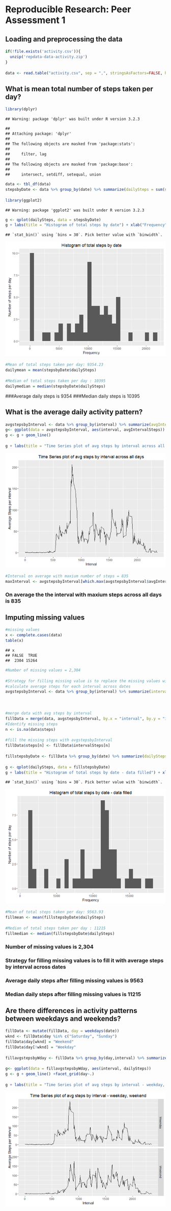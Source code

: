# Reproducible Research: Peer Assessment 1


## Loading and preprocessing the data

```r
if(!file.exists('activity.csv')){
  unzip('repdata-data-activity.zip')
}

data <- read.table("activity.csv", sep = ",", stringsAsFactors=FALSE, header = TRUE, colClasses = c("numeric", "Date", "numeric"))
```

## What is mean total number of steps taken per day?

```r
library(dplyr)
```

```
## Warning: package 'dplyr' was built under R version 3.2.3
```

```
## 
## Attaching package: 'dplyr'
## 
## The following objects are masked from 'package:stats':
## 
##     filter, lag
## 
## The following objects are masked from 'package:base':
## 
##     intersect, setdiff, setequal, union
```

```r
data <- tbl_df(data)
stepsbyDate <- data %>% group_by(date) %>% summarize(dailySteps = sum(steps, na.rm = T))

library(ggplot2)
```

```
## Warning: package 'ggplot2' was built under R version 3.2.3
```

```r
g <- qplot(dailySteps, data = stepsbyDate)
g + labs(title = "Histogram of total steps by date") + xlab("Frequency") + ylab("Number of steps per day")
```

```
## `stat_bin()` using `bins = 30`. Pick better value with `binwidth`.
```

![](PA1_template_files/figure-html/unnamed-chunk-2-1.png) 

```r
#Mean of total steps taken per day: 9354.23
dailymean = mean(stepsbyDate$dailySteps)

#Median of total steps taken per day : 10395
dailymedian = median(stepsbyDate$dailySteps)
```
###Average daily steps is 9354
###Median daily steps is 10395

## What is the average daily activity pattern?

```r
avgstepsbyInterval <- data %>% group_by(interval) %>% summarize(avgIntervalSteps = mean(steps, na.rm = T))
g<- ggplot(data = avgstepsbyInterval, aes(interval, avgIntervalSteps))
g <- g + geom_line()

g + labs(title = "Time Series plot of avg steps by interval across all days") + xlab("Interval") + ylab("Average Steps per interval")
```

![](PA1_template_files/figure-html/unnamed-chunk-3-1.png) 

```r
#Interval on average with maxium number of steps = 835
maxInterval <- avgstepsbyInterval[which.max(avgstepsbyInterval$avgIntervalSteps), "interval"]
```
### On average the the interval with maxium steps across all days is 835

## Imputing missing values

```r
#missing values
x <- complete.cases(data)
table(x)
```

```
## x
## FALSE  TRUE 
##  2304 15264
```

```r
#Number of missing values = 2,304

#Strategy for filling missing value is to replace the missing values with the average steps for that interval
#calculate average steps for each interval across dates
avgstepsbyInterval <- data %>% group_by(interval) %>% summarize(intervalSteps = mean(steps, na.rm = T))



#merge data with avg steps by interval
fillData = merge(data, avgstepsbyInterval, by.x = "interval", by.y = "interval")
#Identify missing steps
n <- is.na(data$steps)

#fill the missing steps with avgstepsbyInterval
fillData$steps[n] <- fillData$intervalSteps[n]

fillstepsbyDate <- fillData %>% group_by(date) %>% summarize(dailySteps = sum(steps, na.rm = T))

g <- qplot(dailySteps, data = fillstepsbyDate)
g + labs(title = "Histogram of total steps by date - data filled") + xlab("Frequency") + ylab("Number of steps per day")
```

```
## `stat_bin()` using `bins = 30`. Pick better value with `binwidth`.
```

![](PA1_template_files/figure-html/unnamed-chunk-4-1.png) 

```r
#Mean of total steps taken per day: 9563.93
fillmean <- mean(fillstepsbyDate$dailySteps)

#Median of total steps taken per day : 11215
fillmedian <- median(fillstepsbyDate$dailySteps)
```

### Number of missing values is 2,304
### Strategy for filling missing values is to fill it with average steps by interval across dates
### Average daily steps after filling missing values is 9563
### Median daily steps after filling missing values is 11215

## Are there differences in activity patterns between weekdays and weekends?

```r
fillData <- mutate(fillData, day = weekdays(date))
wknd <- fillData$day %in% c("Saturday", "Sunday")
fillData$day[wknd] = "Weekend"
fillData$day[!wknd] = "Weekday"

fillavgstepsbyWday <- fillData %>% group_by(day,interval) %>% summarize(dailySteps = mean(steps, na.rm = T))

g<- ggplot(data = fillavgstepsbyWday, aes(interval, dailySteps))
g <- g + geom_line() +facet_grid(day~.)

g + labs(title = "Time Series plot of avg steps by interval - weekday, weekend") + xlab("Interval") + ylab("Average Steps per interval")
```

![](PA1_template_files/figure-html/unnamed-chunk-5-1.png) 

